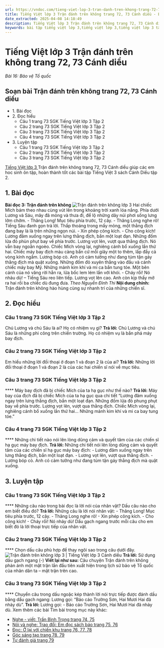 ```yaml
---
url: https://vndoc.com/tieng-viet-lop-3-tran-danh-tren-khong-trang-72-73-canh-dieu-290969
title: Tiếng Việt lớp 3 Trận đánh trên không trang 72, 73 Cánh diều - Bài 16: Bảo vệ Tổ quốc - VnDoc.com
date_extracted: 2025-04-08 14:18:49
description: Tiếng Việt lớp 3 Trận đánh trên không trang 72, 73 Cánh diều giúp các em học sinh ôn tập, củng cố kiến thức môn Tiếng Việt lớp 3. Mời các em cùng tham khảo.
keywords: bài tập tiếng việt lớp 3,tiếng việt lớp 3,tiếng việt lớp 3 tập 2,bài tập tiếng việt lớp 3 tập 2,tiếng việt 3 tập 2,tiếng việt lớp 3 cánh diều,tiếng việt 3 cánh diều,tiếng việt lớp 3 tập 2 cánh diều,tiếng việt lớp 3 cd,tiếng việt 3 cánh diều tập 2,Trận đánh trên không trang 72,soạn bài Trận đánh trên không trang 72,soạn bài Trận đánh trên không trang 72 cánh diều
---
```


# Tiếng Việt lớp 3 Trận đánh trên không trang 72, 73 Cánh diều
 _Bài 16: Bảo vệ Tổ quốc_
## Soạn bài Trận đánh trên không trang 72, 73 Cánh diều
  * 1\. Bài đọc
  * 2\. Đọc hiểu 
    * Câu 1 trang 73 SGK Tiếng Việt lớp 3 Tập 2
    * Câu 2 trang 73 SGK Tiếng Việt lớp 3 Tập 2
    * Câu 3 trang 73 SGK Tiếng Việt lớp 3 Tập 2
    * Câu 4 trang 73 SGK Tiếng Việt lớp 3 Tập 2
  * 3\. Luyện tập 
    * Câu 1 trang 73 SGK Tiếng Việt lớp 3 Tập 2
    * Câu 2 trang 73 SGK Tiếng Việt lớp 3 Tập 2
    * Câu 3 trang 73 SGK Tiếng Việt lớp 3 Tập 2

[Tiếng Việt lớp 3 ](<https://vndoc.com/tieng-viet-lop-3-cd-tap1>)Trận đánh trên không trang 72, 73 Cánh diều giúp các em hoc sinh ôn tập, hoàn thành tốt các bài tập Tiếng Việt 3  sách Cánh Diều tập 2.
## **1\. Bài đọc**
**Bài đọc 3: Trận đánh trên không**
![Trận đánh trên không lớp 3](https://i.vdoc.vn/data/image/2023/03/07/tran-danh-tren-khong-trang-72-73-130327.png)
Hai chiếc Mích bám theo nhau cùng vút lên trong khoảng trời xanh lóa nắng. Phía dưới Lương và Sáu, mây đã mỏng và thưa đi, để lộ những dãy núi phơi sống lưng lởm chởm.
\- Thăng Long\! Mục tiêu phía trước, 12 cây.
\- Thăng Long nghe rõ\! Tiếng Sáu đanh gọn trả lời.
Thấp thoáng trong mấy mỏng, một thằng địch đang bay là là trên những ngọn núi.
\- Xin phép công kích.
\- Cho công kích\!
Lương đâm xuống ngay trên lưng thằng địch, bắn một loạt đạn. Những đốm lửa đỏ phùn phụt bay về phía trước. Lương vọt lên, vượt qua thằng địch. Nó vẫn bay ngoằn ngoèo.
Chiếc Mích vòng lại, nghiêng cánh bổ xuống lần thứ hai. Chiếc máy bay địch màu càng bẩn cứ mỗi giây một to thêm, lấp đầy cả vòng kính ngắm. Lương bóp cò. Anh có cảm tưởng như đang túm tận gáy thằng địch mà quật xuống. Những đốm đỏ xuyên thẳng vào đầu và cánh chiếc máy bay Mỹ. Những mảnh kim khí và mi ca bắn tung tóe. Một bên cánh của nó văng rời hẳn ra, lửa bốc lem lém lần với khói.
\- Cháy rồi\! Nó nhảu dù\! – Tiếng Sáu reo liên tiếp.
Lương vọt lên cao. Anh còn kịp thấy mở ra hai rồi ba chiếc dù đung đưa.
_Theo Nguyễn Đình Thi_
**Nội dung chính:** Trận đánh trên không hào hùng cùng sự nhanh trí của những chiến sĩ.
## **2\. Đọc hiểu**
### **Câu 1 trang 73 SGK Tiếng Việt lớp 3 Tập 2**
Chú Lương và chú Sáu là ai? Họ có nhiệm vụ gì?
**Trả lời:**
Chú Lương và chú Sáu là những phi công trên chiến trường. Họ có nhiệm vụ là bắn phá máy bay địch.
### **Câu 2 trang 73 SGK Tiếng Việt lớp 3 Tập 2**
Em hiểu những lời đối thoại ở đoạn 1 và đoạn 2 là của ai?
**Trả lời:**
Những lời đối thoại ở đoạn 1 và đoạn 2 là của các hai chiến sĩ nói về mục tiêu.
### **Câu 3 trang 73 SGK Tiếng Việt lớp 3 Tập 2**
**** Máy bay địch đã bị chiếc Mích của ta hạ gục như thế nào?
**Trả lời:**
Máy bay của địch đã bị chiếc Mích của ta hạ gục qua chi tiết “Lương đâm xuống ngay trên lưng thằng địch, bắn một loạt đạn. Những đốm lửa đỏ phung phụt bay về phía trước. Lương vọt lên, vượt qua thằng địch. Chiếc Mích vòng lại, nghiêng cánh bổ xuống lần thứ hai… Những mảnh kim khí và mi ca bay tung tóe.”
### **Câu 4 trang 73 SGK Tiếng Việt lớp 3 Tập 2**
**** Những chi tiết nào nói lên lòng dũng cảm và quyết tâm của các chiến sĩ hạ gục máy bay địch.
**Trả lời:**
Những chi tiết nói lên lòng dũng cảm và quyết tâm của các chiến sĩ hạ gục máy bay địch:
\- Lương đâm xuống ngay trên lưng thằng địch, bắn một loạt đạn.
\- Lương vọt lên, vượt qua thằng địch.
\- Lương bóp cò. Anh có cảm tưởng như đang túm tận gáy thằng địch mà quật xuống.
## **3\. Luyện tập**
### **Câu 1 trang 73 SGK Tiếng Việt lớp 3 Tập 2**
**** Những câu nào trong bài đọc là lời nói của nhân vật? Dấu câu nào cho em biết điều đó?
**Trả lời:**
Những câu là lời nói nhân vật:
\- Thăng Long\! Mục tiêu phía trước, 12 cây.
\- Thăng Long nghe rõ\!
\- Xin phép công kích.
\- Cho công kích\!
\- Cháy rồi\! Nó nhảy dù\!
Dấu gạch ngang trước mỗi câu cho em biết đó là lời thoại trực tiếp của nhân vật.
### **Câu 2 trang 73 SGK Tiếng Việt lớp 3 Tập 2**
**** Chọn dấu câu phù hợp để thay ngôi sao trong câu dưới đây.
![Trận đánh trên không lớp 3 | Tiếng Việt lớp 3 Cánh diều](https://i.vdoc.vn/data/image/2023/03/07/tran-danh-tren-khong-trang-72-73-130326.png)
**Trả lời:**
Sử dụng dấu gạch ngang \(-\)
**Viết lại như sau:**
Câu chuyện Trận đánh trên không phản ánh một mặt trận lần đầu tiên xuất hiện trong lịch sử bảo vệ Tổ quốc của nhân dân ta – mặt trận trên cao.
### **Câu 3 trang 73 SGK Tiếng Việt lớp 3 Tập 2**
**** Chuyển câu trong dấu ngoặc kép thành lời nói trực tiếp được đánh dấu bằng dấu gạch ngang:
Lương gọi: “Báo cáo Trường Sơn, Hai Mươi Hai đã nhảy dù”.
**Trả lời:**
Lương gọi:
\- Báo cáo Trường Sơn, Hai Mươi Hai đã nhảy dù.
Xem thêm các bài Tìm bài trong mục này khác:
  * [Nghe - viết: Trần Bình Trọng trang 74, 75](</tieng-viet-lop-3-tap-2-viet-trang-74-75-canh-dieu-291017>)
  * [Nói và nghe: Trao đổi: Em đọc sách báo trang 75, 76](</tieng-viet-lop-3-tap-2-em-doc-sach-bao-trang-75-76-canh-dieu-291018>)
  * [Đọc: Ở lại với chiến khu trang 76, 77, 78](</tap-doc-lop-3-o-lai-voi-chien-khu-140747>)
  * [Góc sáng tạo trang 78, 79](</tieng-viet-lop-3-tap-2-goc-sang-tao-trang-78-79-canh-dieu-291021>)
  * [Tự đánh giá trang 79](</tieng-viet-lop-3-tap-2-tu-danh-gia-trang-79-canh-dieu-291023>)

